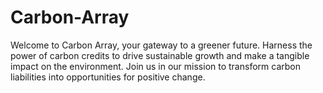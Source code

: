 # Carbon-Array
Welcome to Carbon Array, your gateway to a greener future. Harness the power of carbon credits to drive sustainable growth and make a tangible impact on the environment. Join us in our mission to transform carbon liabilities into opportunities for positive change.
